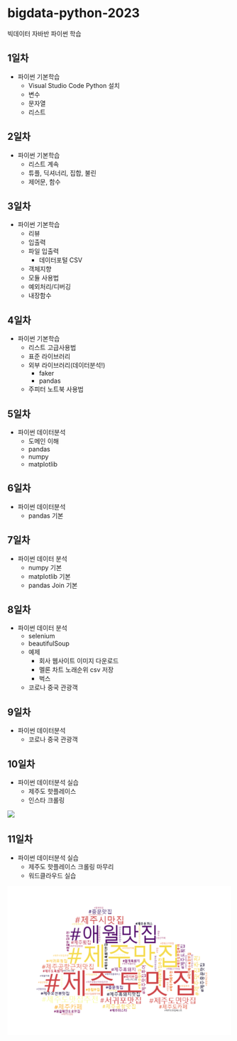 # bigdata-python-2023
빅데이터 자바반 파이썬 학습

## 1일차
 - 파이썬 기본학습
    - Visual Studio Code Python 설치
    - 변수
    - 문자열
    - 리스트

## 2일차
 - 파이썬 기본학습
   - 리스트 계속
   - 튜플, 딕셔너리, 집합, 불린
   - 제어문, 함수

## 3일차
 - 파이썬 기본학습
   - 리뷰
   - 입출력
   - 파일 입출력
      - 데이터포털 CSV
   - 객체지향
   - 모듈 사용법
   - 예외처리/디버깅
   - 내장함수

## 4일차
 - 파이썬 기본학습
   - 리스트 고급사용법
   - 표준 라이브러리
   - 외부 라이브러리(데이터분석!)
      - faker
      - pandas
   - 주피터 노트북 사용법

## 5일차
 - 파이썬 데이터분석
   - 도메인 이해
   - pandas
   - numpy
   - matplotlib

## 6일차
 - 파이썬 데이터분석
   - pandas 기본

## 7일차
 - 파이썬 데이터 분석
   - numpy 기본
   - matplotlib 기본
   - pandas Join 기본

## 8일차
 - 파이썬 데이터 분석
   - selenium
   - beautifulSoup
   - 예제
      - 회사 웹사이트 이미지 다운로드
      - 멜론 차트 노래순위 csv 저장
      - 벅스
   - 코로나 중국 관광객

## 9일차
 - 파이썬 데이터분석
   - 코로나 중국 관광객

## 10일차
 - 파이썬 데이터분석 실습
   - 제주도 핫플레이스
   - 인스타 크롤링
 <img src='https://raw.githubusercontent.com/ldj8196/bigdata-python-2023/main/images/인스타크롤링.gif'/>

## 11일차
 - 파이썬 데이터분석 실습
   - 제주도 핫플레이스 크롤링 마무리
   - 워드클라우드 실습
<img src='https://raw.githubusercontent.com/ldj8196/bigdata-python-2023/main/images/제주맛집_워드클라우드.png'/>